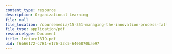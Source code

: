 ```yaml
---
content_type: resource
description: Organizational Learning
file: null
file_location: /coursemedia/15-351-managing-the-innovation-process-fall-2002/f6b66172c781e17633c56406870bae97_lecture1819.pdf
file_type: application/pdf
resourcetype: Document
title: lecture1819.pdf
uid: f6b66172-c781-e176-33c5-6406870bae97
---
```

